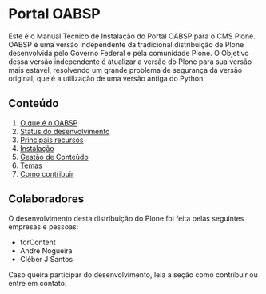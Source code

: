 # Portal OABSP

Este é o Manual Técnico de Instalação do Portal OABSP para o CMS Plone. OABSP é uma versão independente da tradicional distribuição de Plone desenvolvida pelo Governo Federal e pela comunidade Plone. 
O Objetivo dessa versão independente é atualizar a versão do Plone para sua versão mais estável, resolvendo um grande problema de segurança da versão original, que é a utilização de uma versão antiga do Python.


## Conteúdo

1. [O que é o OABSP](oabsp.md)
2. [Status do desenvolvimento](status.md)
3. [Principais recursos](recursos.md)
4. [Instalação](instalacao.md)
5. [Gestão de Conteúdo](conteudo.md)
6. [Temas](temas.md)
7. [Como contribuir](contribuir.md)


## Colaboradores

O desenvolvimento desta distribuição do Plone foi feita pelas seguintes empresas e pessoas:

* forContent
* André Nogueira
* Cléber J Santos

Caso queira participar do desenvolvimento, leia a seção como contribuir ou entre em contato.
